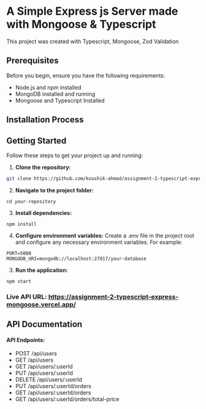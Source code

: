 # A Simple Express js Server made with Mongoose & Typescript

This project was created with Typescript, Mongoose, Zod Validation

## Prerequisites

Before you begin, ensure you have the following requirements:

- Node.js and npm installed
- MongoDB installed and running
- Mongoose and Typescript Installed

## Installation Process

## Getting Started

Follow these steps to get your project up and running:

1. **Clone the repository:**

```bash
git clone https://github.com/koushik-ahmad/assignment-2-typescript-express-mongoose.git
```

2. **Navigate to the project folder:**

```
cd your-repository
```

3. **Install dependencies:**

```
npm install
```

4. **Configure environment variables:**
   Create a .env file in the project root and configure any necessary environment variables. For example:

```
PORT=5000
MONGODB_URI=mongodb://localhost:27017/your-database
```

3. **Run the application:**

```
npm start
```

### Live API URL: https://assignment-2-typescript-express-mongoose.vercel.app/

## API Documentation

#### API Endpoints:

- POST /api/users
- GET /api/users
- GET /api/users/:userId
- PUT /api/users/:userId
- DELETE /api/users/:userId
- PUT /api/users/:userId/orders
- GET /api/users/:userId/orders
- GET /api/users/:userId/orders/total-price
